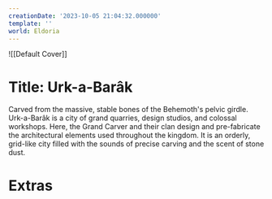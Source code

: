 ```yaml
---
creationDate: '2023-10-05 21:04:32.000000'
template: ''
world: Eldoria
---
```

![[Default Cover]]

# Title: Urk-a-Barâk

Carved from the massive, stable bones of the Behemoth's pelvic girdle. Urk-a-Barâk is a city of grand quarries, design studios, and colossal workshops. Here, the Grand Carver and their clan design and pre-fabricate the architectural elements used throughout the kingdom. It is an orderly, grid-like city filled with the sounds of precise carving and the scent of stone dust.




# Extras


